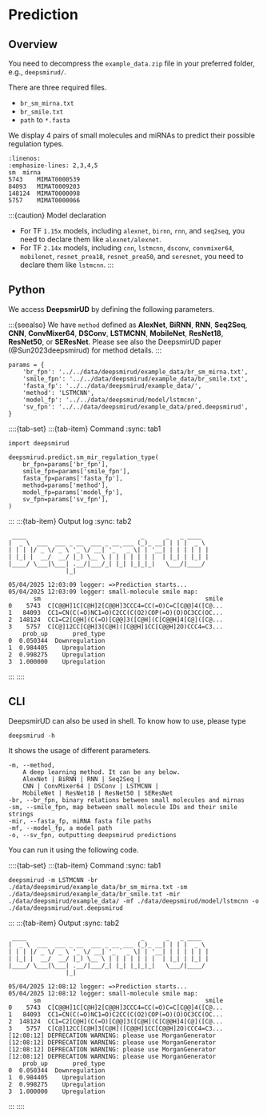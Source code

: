 # Prediction

## Overview

You need to decompress the `example_data.zip` file in your preferred folder, e.g., `deepsmirud/`.

There are three required files.

* `br_sm_mirna.txt`
* `br_smile.txt`
* `path` to `*.fasta`

We display 4 pairs of small molecules and miRNAs to predict their possible regulation types.

```{code}
:linenos:
:emphasize-lines: 2,3,4,5
sm	mirna
5743	MIMAT0000539
84093	MIMAT0009203
148124	MIMAT0000098
5757	MIMAT0000066
```

:::{caution} Model declaration
* For TF `1.15x` models, including `alexnet`, `birnn`, `rnn`, and `seq2seq`, you need to declare them like `alexnet/alexnet`.
* For TF `2.14x` models, including `cnn`, `lstmcnn`, `dsconv`, `convmixer64`, `mobilenet`, `resnet_prea18`, `resnet_prea50`, and `seresnet`, you need to declare them like `lstmcnn`.
:::

## Python

We access **DeepsmirUD** by defining the following parameters. 

:::{seealso}
We have `method` defined as **AlexNet**, **BiRNN**, **RNN**, **Seq2Seq**, **CNN**, **ConvMixer64**, **DSConv**, **LSTMCNN**, **MobileNet**, **ResNet18**, **ResNet50**, or **SEResNet**. Please see also the DeepsmirUD paper (@Sun2023deepsmirud) for method details.
:::

```{code} python
params = {
    'br_fpn': '../../data/deepsmirud/example_data/br_sm_mirna.txt',
    'smile_fpn': '../../data/deepsmirud/example_data/br_smile.txt',
    'fasta_fp': '../../data/deepsmirud/example_data/',
    'method': 'LSTMCNN',
    'model_fp': '../../data/deepsmirud/model/lstmcnn',
    'sv_fpn': '../../data/deepsmirud/example_data/pred.deepsmirud',
}
```

::::{tab-set}
:::{tab-item} Command
:sync: tab1
```{code} python
import deepsmirud

deepsmirud.predict.sm_mir_regulation_type(
    br_fpn=params['br_fpn'],
    smile_fpn=params['smile_fpn'],
    fasta_fp=params['fasta_fp'],
    method=params['method'],
    model_fp=params['model_fp'],
    sv_fpn=params['sv_fpn'],
)
```
:::
:::{tab-item} Output log
:sync: tab2
```{code} shell
 ____                                _      _   _ ____  
|  _ \  ___  ___ _ __  ___ _ __ ___ (_)_ __| | | |  _ \ 
| | | |/ _ \/ _ \ '_ \/ __| '_ ` _ \| | '__| | | | | | |
| |_| |  __/  __/ |_) \__ \ | | | | | | |  | |_| | |_| |
|____/ \___|\___| .__/|___/_| |_| |_|_|_|   \___/|____/ 
                |_|                                     

05/04/2025 12:03:09 logger: =>Prediction starts...
05/04/2025 12:03:09 logger: small-molecule smile map:
       sm                                              smile
0    5743  C[C@@H]1C[C@H]2[C@@H]3CCC4=CC(=O)C=C[C@@]4([C@...
1   84093  CC1=CN(C(=O)NC1=O)C2CC(C(O2)COP(=O)(O)OC3CC(OC...
2  148124  CC1=C2[C@H](C(=O)[C@@]3([C@H](C[C@@H]4[C@]([C@...
3    5757  C[C@]12CC[C@H]3[C@H]([C@@H]1CC[C@@H]2O)CCC4=C3...
    prob_up       pred_type
0  0.050344  Downregulation
1  0.984405    Upregulation
2  0.998275    Upregulation
3  1.000000    Upregulation
```
:::
::::


## CLI

DeepsmirUD can also be used in shell. To know how to use, please type

```{code} shell
deepsmirud -h
```

It shows the usage of different parameters.

```{code} shell
-m, --method,
    A deep learning method. It can be any below.
    AlexNet | BiRNN | RNN | Seq2Seq |
    CNN | ConvMixer64 | DSConv | LSTMCNN |
    MobileNet | ResNet18 | ResNet50 | SEResNet
-br, --br_fpn, binary relations between small molecules and mirnas
-sm, --smile_fpn, map between small molecule IDs and their smile strings
-mir, --fasta_fp, miRNA fasta file paths
-mf, --model_fp, a model path
-o, --sv_fpn, outputting deepsmirud predictions
```

You can run it using the following code.

::::{tab-set}
:::{tab-item} Command
:sync: tab1
```{code} shell
deepsmirud -m LSTMCNN -br ./data/deepsmirud/example_data/br_sm_mirna.txt -sm ./data/deepsmirud/example_data/br_smile.txt -mir ./data/deepsmirud/example_data/ -mf ./data/deepsmirud/model/lstmcnn -o ./data/deepsmirud/out.deepsmirud
```
:::
:::{tab-item} Output
:sync: tab2
```{code} shell
 ____                                _      _   _ ____
|  _ \  ___  ___ _ __  ___ _ __ ___ (_)_ __| | | |  _ \
| | | |/ _ \/ _ \ '_ \/ __| '_ ` _ \| | '__| | | | | | |
| |_| |  __/  __/ |_) \__ \ | | | | | | |  | |_| | |_| |
|____/ \___|\___| .__/|___/_| |_| |_|_|_|   \___/|____/
                |_|

05/04/2025 12:08:12 logger: =>Prediction starts...
05/04/2025 12:08:12 logger: small-molecule smile map:
       sm                                              smile
0    5743  C[C@@H]1C[C@H]2[C@@H]3CCC4=CC(=O)C=C[C@@]4([C@...
1   84093  CC1=CN(C(=O)NC1=O)C2CC(C(O2)COP(=O)(O)OC3CC(OC...
2  148124  CC1=C2[C@H](C(=O)[C@@]3([C@H](C[C@@H]4[C@]([C@...
3    5757  C[C@]12CC[C@H]3[C@H]([C@@H]1CC[C@@H]2O)CCC4=C3...
[12:08:12] DEPRECATION WARNING: please use MorganGenerator
[12:08:12] DEPRECATION WARNING: please use MorganGenerator
[12:08:12] DEPRECATION WARNING: please use MorganGenerator
[12:08:12] DEPRECATION WARNING: please use MorganGenerator
    prob_up       pred_type
0  0.050344  Downregulation
1  0.984405    Upregulation
2  0.998275    Upregulation
3  1.000000    Upregulation
```
:::
::::
